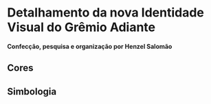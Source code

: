 # Detalhamento da nova Identidade Visual do Grêmio Adiante

**Confecção, pesquisa e organização por Henzel Salomão**


## Cores



## Simbologia

